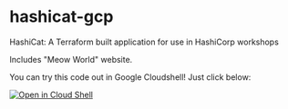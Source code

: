# hashicat-gcp
HashiCat: A Terraform built application for use in HashiCorp workshops

Includes "Meow World" website.

You can try this code out in Google Cloudshell! Just click below:

[![Open in Cloud Shell](https://gstatic.com/cloudssh/images/open-btn.svg)](https://ssh.cloud.google.com/cloudshell/editor?cloudshell_git_repo=https://github.com/hashicorp/hashicat-gcp.git)
